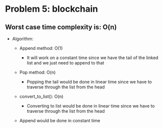 <h1> Problem 5: blockchain </h1>

<h2> Worst case time complexity is: O(n) </h2>

* Algorithm:
    * Append method: O(1)
        * It will work on a constant time since we have the tail of the linked list and we just need to append to that

    * Pop method: O(n)
        * Popping the tail would be done in linear time since we have to traverse through the list from the head

    * convert_to_list(): O(n)
        * Converting to list would be done in linear time since we have to traverse through the list from the head

    * Append would be done in constant time
